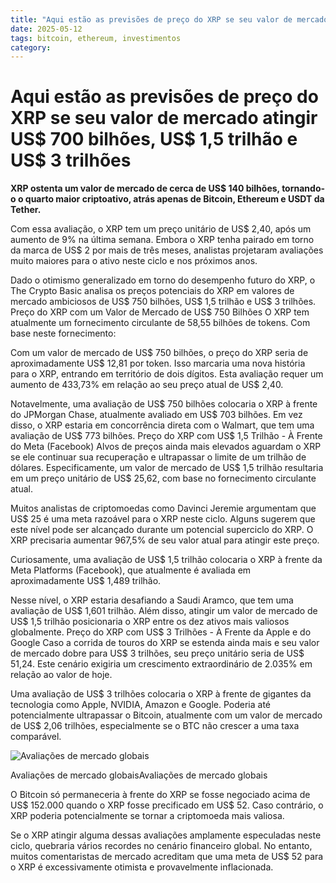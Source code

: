 ```yaml
---
title: "Aqui estão as previsões de preço do XRP se seu valor de mercado atingir US$ 700 bilhões, US$ 1,5 trilhão e US$ 3 trilhões"
date: 2025-05-12
tags: bitcoin, ethereum, investimentos
category: 
---
```


# Aqui estão as previsões de preço do XRP se seu valor de mercado atingir US$ 700 bilhões, US$ 1,5 trilhão e US$ 3 trilhões

**XRP ostenta um valor de mercado de cerca de US$ 140 bilhões, tornando-o o quarto maior criptoativo, atrás apenas de Bitcoin, Ethereum e USDT da Tether.**

Com essa avaliação, o XRP tem um preço unitário de US$ 2,40, após um aumento de 9% na última semana. Embora o XRP tenha pairado em torno da marca de US$ 2 por mais de três meses, analistas projetaram avaliações muito maiores para o ativo neste ciclo e nos próximos anos.

Dado o otimismo generalizado em torno do desempenho futuro do XRP, o The Crypto Basic analisa os preços potenciais do XRP em valores de mercado ambiciosos de US$ 750 bilhões, US$ 1,5 trilhão e US$ 3 trilhões.
Preço do XRP com um Valor de Mercado de US$ 750 Bilhões
O XRP tem atualmente um fornecimento circulante de 58,55 bilhões de tokens. Com base neste fornecimento:

Com um valor de mercado de US$ 750 bilhões, o preço do XRP seria de aproximadamente US$ 12,81 por token. Isso marcaria uma nova história para o XRP, entrando em território de dois dígitos. Esta avaliação requer um aumento de 433,73% em relação ao seu preço atual de US$ 2,40.

Notavelmente, uma avaliação de US$ 750 bilhões colocaria o XRP à frente do JPMorgan Chase, atualmente avaliado em US$ 703 bilhões. Em vez disso, o XRP estaria em concorrência direta com o Walmart, que tem uma avaliação de US$ 773 bilhões.
Preço do XRP com US$ 1,5 Trilhão - À Frente do Meta (Facebook)
Alvos de preços ainda mais elevados aguardam o XRP se ele continuar sua recuperação e ultrapassar o limite de um trilhão de dólares. Especificamente, um valor de mercado de US$ 1,5 trilhão resultaria em um preço unitário de US$ 25,62, com base no fornecimento circulante atual.

Muitos analistas de criptomoedas como Davinci Jeremie argumentam que US$ 25 é uma meta razoável para o XRP neste ciclo. Alguns sugerem que este nível pode ser alcançado durante um potencial superciclo do XRP. O XRP precisaria aumentar 967,5% de seu valor atual para atingir este preço.

Curiosamente, uma avaliação de US$ 1,5 trilhão colocaria o XRP à frente da Meta Platforms (Facebook), que atualmente é avaliada em aproximadamente US$ 1,489 trilhão.

Nesse nível, o XRP estaria desafiando a Saudi Aramco, que tem uma avaliação de US$ 1,601 trilhão. Além disso, atingir um valor de mercado de US$ 1,5 trilhão posicionaria o XRP entre os dez ativos mais valiosos globalmente.
Preço do XRP com US$ 3 Trilhões - À Frente da Apple e do Google
Caso a corrida de touros do XRP se estenda ainda mais e seu valor de mercado dobre para US$ 3 trilhões, seu preço unitário seria de US$ 51,24. Este cenário exigiria um crescimento extraordinário de 2.035% em relação ao valor de hoje.

Uma avaliação de US$ 3 trilhões colocaria o XRP à frente de gigantes da tecnologia como Apple, NVIDIA, Amazon e Google. Poderia até potencialmente ultrapassar o Bitcoin, atualmente com um valor de mercado de US$ 2,06 trilhões, especialmente se o BTC não crescer a uma taxa comparável.

![Avaliações de mercado globais](https://thecryptobasic.com/wp-content/uploads/2025/05/Global-market-valutions.png)

Avaliações de mercado globaisAvaliações de mercado globais

O Bitcoin só permaneceria à frente do XRP se fosse negociado acima de US$ 152.000 quando o XRP fosse precificado em US$ 52. Caso contrário, o XRP poderia potencialmente se tornar a criptomoeda mais valiosa.

Se o XRP atingir alguma dessas avaliações amplamente especuladas neste ciclo, quebraria vários recordes no cenário financeiro global. No entanto, muitos comentaristas de mercado acreditam que uma meta de US$ 52 para o XRP é excessivamente otimista e provavelmente inflacionada.
